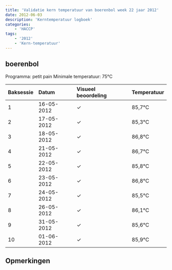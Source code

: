 ```yaml
---
title: 'Validatie kern temperatuur van boerenbol week 22 jaar 2012'
date: 2012-06-03
description: 'Kerntemperatuur logboek'
categories:
    - 'HACCP'
tags:
    - '2012'
    - 'Kern-temperatuur'
---
```


## boerenbol

Programma: petit pain
Minimale temperatuur: 75°C

| Baksessie | Datum | Visueel beoordeling | Temperatuur |
|:---|:---|:---|:---|
| 1 | 16-05-2012 | &check; | 85,7°C |
| 2 | 17-05-2012 | &check; | 85,3°C |
| 3 | 18-05-2012 | &check; | 86,8°C |
| 4 | 21-05-2012 | &check; | 86,7°C |
| 5 | 22-05-2012 | &check; | 85,8°C |
| 6 | 23-05-2012 | &check; | 86,8°C |
| 7 | 24-05-2012 | &check; | 85,5°C |
| 8 | 26-05-2012 | &check; | 86,1°C |
| 9 | 31-05-2012 | &check; | 85,6°C |
| 10 | 01-06-2012 | &check; | 85,9°C |

## Opmerkingen


